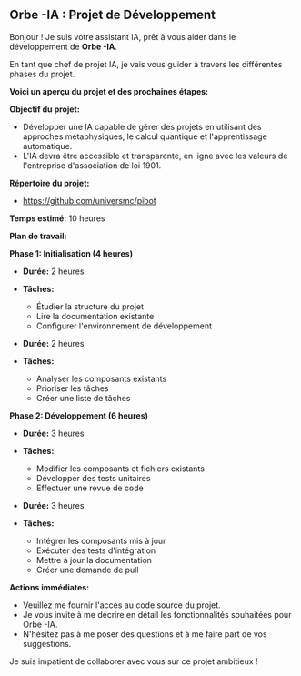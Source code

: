 



## Orbe -IA : Projet de Développement

Bonjour ! Je suis votre assistant IA, prêt à vous aider dans le développement de **Orbe -IA**. 

En tant que chef de projet IA, je vais vous guider à travers les différentes phases du projet.  

**Voici un aperçu du projet et des prochaines étapes:**

**Objectif du projet:**  

* Développer une IA capable de gérer des projets en utilisant des approches métaphysiques, le calcul quantique et l'apprentissage automatique. 
* L'IA devra être accessible et transparente, en ligne avec les valeurs de l'entreprise d'association de loi 1901.

**Répertoire du projet:**

* https://github.com/universmc/pibot

**Temps estimé:** 10 heures

**Plan de travail:**

**Phase 1: Initialisation (4 heures)**

* **Durée:** 2 heures
* **Tâches:**
    * Étudier la structure du projet 
    * Lire la documentation existante
    * Configurer l'environnement de développement

* **Durée:** 2 heures
* **Tâches:**
    * Analyser les composants existants
    * Prioriser les tâches
    * Créer une liste de tâches

**Phase 2: Développement (6 heures)**

* **Durée:** 3 heures
* **Tâches:**
    * Modifier les composants et fichiers existants
    * Développer des tests unitaires
    * Effectuer une revue de code

* **Durée:** 3 heures
* **Tâches:**
    * Intégrer les composants mis à jour
    * Exécuter des tests d'intégration
    * Mettre à jour la documentation
    * Créer une demande de pull

**Actions immédiates:**

* Veuillez me fournir l'accès au code source du projet.
* Je vous invite à me décrire en détail les fonctionnalités souhaitées pour Orbe -IA.
* N'hésitez pas à me poser des questions et à me faire part de vos suggestions.

Je suis impatient de collaborer avec vous sur ce projet ambitieux !



